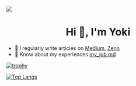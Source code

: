![](https://komarev.com/ghpvc/?username=yyokii&color=blue)

<h1 align="center">Hi 👋, I'm Yoki</h1>

- 📝 I regularly write articles on [Medium](https://yyokii.medium.com/), [Zenn](https://zenn.dev/yyokii)
- 📄 Know about my experiences [my_job.md](https://github.com/yyokii/MyDoc/blob/main/Job/my_job.md)

[![trophy](https://github-profile-trophy.vercel.app/?username=yyokii&rank=SECRET,SSS,SS,S,AAA,AA,A)](https://github.com/ryo-ma/github-profile-trophy)

[![Top Langs](https://github-readme-stats.vercel.app/api/top-langs/?username=yyokii&layout=compact)](https://github.com/anuraghazra/github-readme-stats)
